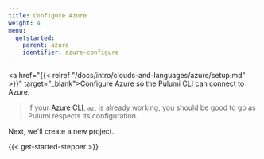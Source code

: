 ```yaml
---
title: Configure Azure
weight: 4
menu:
  getstarted:
    parent: azure
    identifier: azure-configure
---
```


<!-- TODO inline a streamlined version of configuring the cloud here. -->

<a href="{{< relref "/docs/intro/clouds-and-languages/azure/setup.md" >}}" target="_blank">Configure Azure</a> so the Pulumi CLI can connect to Azure.

> If your <a href="https://docs.microsoft.com/en-us/cli/azure/" target="_blank">Azure CLI</a>, `az`, is already working, you should be good to go as Pulumi respects its configuration.

Next, we'll create a new project.

{{< get-started-stepper >}}
